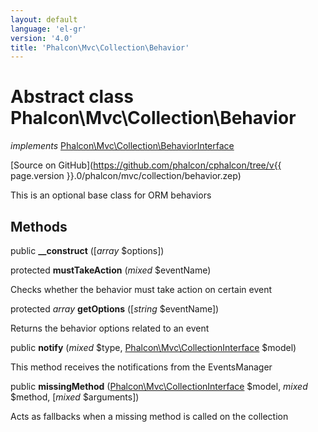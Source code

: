 ```yaml
---
layout: default
language: 'el-gr'
version: '4.0'
title: 'Phalcon\Mvc\Collection\Behavior'
---
```

# Abstract class **Phalcon\Mvc\Collection\Behavior**

*implements* [Phalcon\Mvc\Collection\BehaviorInterface](Phalcon_Mvc_Collection_BehaviorInterface)

[Source on GitHub](https://github.com/phalcon/cphalcon/tree/v{{ page.version }}.0/phalcon/mvc/collection/behavior.zep)

This is an optional base class for ORM behaviors

## Methods

public **__construct** ([*array* $options])

protected **mustTakeAction** (*mixed* $eventName)

Checks whether the behavior must take action on certain event

protected *array* **getOptions** ([*string* $eventName])

Returns the behavior options related to an event

public **notify** (*mixed* $type, [Phalcon\Mvc\CollectionInterface](Phalcon_Mvc_CollectionInterface) $model)

This method receives the notifications from the EventsManager

public **missingMethod** ([Phalcon\Mvc\CollectionInterface](Phalcon_Mvc_CollectionInterface) $model, *mixed* $method, [*mixed* $arguments])

Acts as fallbacks when a missing method is called on the collection
